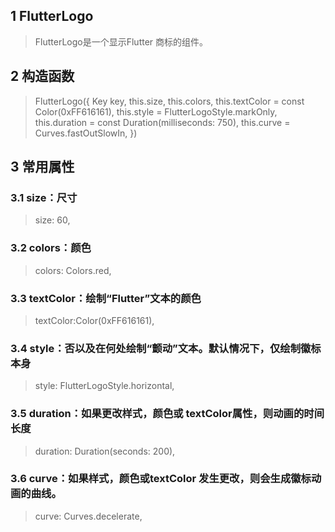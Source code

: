 ## **1 FlutterLogo**
> FlutterLogo是一个显示Flutter 商标的组件。

## **2 构造函数** 
> FlutterLogo({
>     Key key,
>     this.size,
>     this.colors,
>     this.textColor = const Color(0xFF616161),
>     this.style = FlutterLogoStyle.markOnly,
>     this.duration = const Duration(milliseconds: 750),
>     this.curve = Curves.fastOutSlowIn,
> }) 


## **3 常用属性** 
### **3.1 size：尺寸**
> size: 60,

### **3.2 colors：颜色**
> colors: Colors.red,

### **3.3 textColor：绘制“Flutter”文本的颜色**
> textColor:Color(0xFF616161),

### **3.4 style：否以及在何处绘制“颤动”文本。默认情况下，仅绘制徽标本身**
> style: FlutterLogoStyle.horizontal,

### **3.5 duration：如果更改样式，颜色或 textColor属性，则动画的时间长度**
> duration: Duration(seconds: 200),

### **3.6 curve：如果样式，颜色或textColor 发生更改，则会生成徽标动画的曲线。**
> curve: Curves.decelerate,